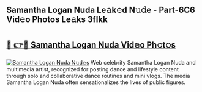 ## Samantha Logan Nuda Le𝚊k𝚎d N𝚞𝚍e - Part-6C6 Vid𝚎o Photos Le𝚊ks 3fIkk

# <h2><a href="http://fbfyp1.evod.top/?m=Samantha+Logan+Nuda">🔗 👉🔴 Samantha Logan Nuda Vid𝚎o Ph𝚘t𝚘s</a></h2>

[![Samantha Logan Nuda N𝚞d𝚎s](https://i.imgur.com/8V9OHl7.gif)](http://fbfyp1.evod.top/?m=Samantha+Logan+Nuda)
Web celebrity Samantha Logan Nuda and multimedia artist, recognized for posting dance and lifestyle content through solo and collaborative dance routines and mini vlogs. The media Samantha Logan Nuda often sensationalizes the lives of public figures. 
